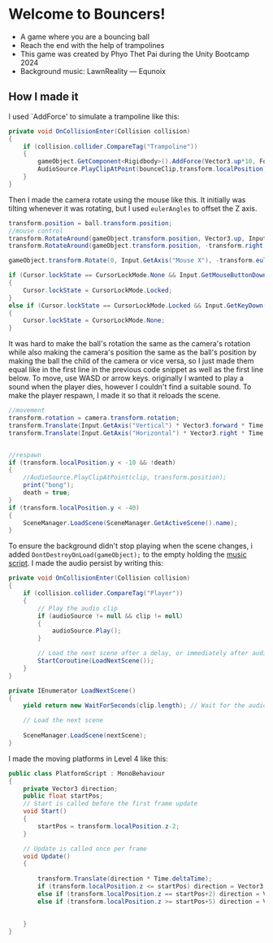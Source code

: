 # Welcome to Bouncers!
- A game where you are a bouncing ball
- Reach the end with the help of trampolines
- This game was created by Phyo Thet Pai during the Unity Bootcamp 2024
- Background music: LawnReality — Equnoix
## How I made it
I used `AddForce' to simulate a trampoline like this:
```cs
private void OnCollisionEnter(Collision collision)
{
    if (collision.collider.CompareTag("Trampoline"))
    {
        gameObject.GetComponent<Rigidbody>().AddForce(Vector3.up*10, ForceMode.Impulse);
        AudioSource.PlayClipAtPoint(bounceClip,transform.localPosition);
    }
}
```
Then I made the camera rotate using the mouse like this. It initially was tilting whenever it was rotating, but I used `eulerAngles` to offset the Z axis.
```cs
transform.position = ball.transform.position;
//mouse control
transform.RotateAround(gameObject.transform.position, Vector3.up, Input.GetAxis("Mouse X"));
transform.RotateAround(gameObject.transform.position, -transform.right, Input.GetAxis("Mouse Y"));

gameObject.transform.Rotate(0, Input.GetAxis("Mouse X"), -transform.eulerAngles.z);

if (Cursor.lockState == CursorLockMode.None && Input.GetMouseButtonDown(1))
{
    Cursor.lockState = CursorLockMode.Locked;
}
else if (Cursor.lockState == CursorLockMode.Locked && Input.GetKeyDown(KeyCode.Escape))
{
    Cursor.lockState = CursorLockMode.None;
}
```
It was hard to make the ball's rotation the same as the camera's rotation while also making the camera's position the same as the ball's position by making the ball the child of the camera or vice versa, so I just made them equal like in the first line in the previous code snippet as well as the first line below. To move, use WASD or arrow keys. originally I wanted to play a sound when the player dies, however I couldn't find a suitable sound. To make the player respawn, I made it so that it reloads the scene.
```cs
//movement
transform.rotation = camera.transform.rotation;
transform.Translate(Input.GetAxis("Vertical") * Vector3.forward * Time.deltaTime * moveSpeed);
transform.Translate(Input.GetAxis("Horizontal") * Vector3.right * Time.deltaTime * moveSpeed);


//respawn
if (transform.localPosition.y < -10 && !death)
{
    //AudioSource.PlayClipAtPoint(clip, transform.position);
    print("bong");
    death = true;
}
if (transform.localPosition.y < -40)
{
    SceneManager.LoadScene(SceneManager.GetActiveScene().name);
}
```
To ensure the background didn't stop playing when the scene changes, i added `DontDestroyOnLoad(gameObject);` to the empty holding the [music script](https://github.com/PhyoTP/Bouncer/blob/master/Assets/Scripts/AudioManager.cs). I made the audio persist by writing this:
```cs
private void OnCollisionEnter(Collision collision)
{
    if (collision.collider.CompareTag("Player"))
    {
        // Play the audio clip
        if (audioSource != null && clip != null)
        {
            audioSource.Play();
        }

        // Load the next scene after a delay, or immediately after audio clip length
        StartCoroutine(LoadNextScene());
    }
}

private IEnumerator LoadNextScene()
{
    yield return new WaitForSeconds(clip.length); // Wait for the audio clip to finish

    // Load the next scene
    
    SceneManager.LoadScene(nextScene);
}
```
I made the moving platforms in Level 4 like this:
```cs
public class PlatformScript : MonoBehaviour
{
    private Vector3 direction;
    public float startPos;
    // Start is called before the first frame update
    void Start()
    {
        startPos = transform.localPosition.z-2;
    }

    // Update is called once per frame
    void Update()
    {
        
        transform.Translate(direction * Time.deltaTime);
        if (transform.localPosition.z <= startPos) direction = Vector3.forward;
        else if (transform.localPosition.z == startPos+2) direction = Vector3.back;
        else if (transform.localPosition.z >= startPos+5) direction = Vector3.back;
        
        
    }
}
```
